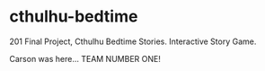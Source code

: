 # cthulhu-bedtime
201 Final Project, Cthulhu Bedtime Stories. Interactive Story Game.


Carson was here... TEAM NUMBER ONE!
